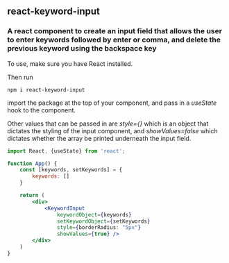 ## react-keyword-input

### A react component to create an input field that allows the user to enter keywords followed by enter or comma, and delete the previous keyword using the backspace key

To use, make sure you have React installed.

Then run 
```
npm i react-keyword-input
```

import the package at the top of your component,
and pass in a *useState* hook to the component.

Other values that can be passed in are *style={}* which is an object that dictates the styling of the input component, and *showValues=false* which dictates whether the array be printed underneath the input field.
```jsx
import React, {useState} from 'react';

function App() {
    const [keywords, setKeywords] = { 
        keywords: [] 
    }

    return (
        <div>
            <KeywordInput 
                keywordObject={keywords} 
                setKeywordObject={setKeywords} 
                style={borderRadius: "5px"} 
                showValues={true} />
        </div>
    )
}
```
